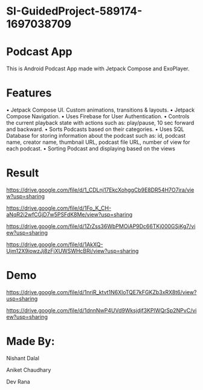 # SI-GuidedProject-589174-1697038709

# Podcast App

This is Android Podcast App made with Jetpack Compose and ExoPlayer.

# Features	
•	Jetpack Compose UI. Custom animations, transitions & layouts.
•	Jetpack Compose Navigation.
•	Uses Firebase for User Authentication.
•	Controls the current playback state with actions such as: play/pause, 10 sec forward and backward.
•	Sorts Podcasts based on their categories.
•	Uses SQL Database for storing information about the podcast such as: id, podcast name, creator name, thumbnail URL, podcast file URL, number of view for each podcast.
•	Sorting Podcast and displaying based on the views

# Result
https://drive.google.com/file/d/1_CDLnj17EkcXohggCb9E8DR54H7O7ira/view?usp=sharing

https://drive.google.com/file/d/1Fo_K_CH-aNqR2i2wfCGjD7w5PSFdK8Me/view?usp=sharing

https://drive.google.com/file/d/1ZrZss36WbPMOiAP9Dc66TKj000GSjKg7/view?usp=sharing

https://drive.google.com/file/d/1AkXQ-Ujm12X9iowzJj8zFjXUWSWHcBRi/view?usp=sharing


# Demo

https://drive.google.com/file/d/1nriR_ktvt1N6XloTQE7kFGKZb3xRX8t6/view?usp=sharing

https://drive.google.com/file/d/1dnnNwP4UVd9Wksjdjf3KPlWQrSp2NPvC/view?usp=sharing


# Made By:
Nishant Dalal

Aniket Chaudhary

Dev Rana
